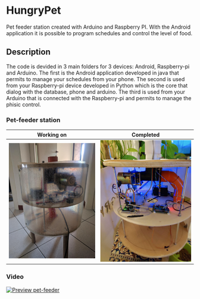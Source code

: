 # HungryPet

Pet feeder station created with Arduino and Raspberry PI. With the Android application it is possible to program schedules and control the level of food.

## Description
 
The code is devided in 3 main folders for 3 devices: Android, Raspberry-pi and Arduino.
The first is the Android application developed in java that permits to manage your schedules from your phone. 
The second is used from your Raspberry-pi device developed in Python which is the core that dialog with the database, phone and arduino.
The third is used from your Arduino that is connected with the Raspberry-pi and permits to manage the phisic control.

### Pet-feeder station  

Working on             |   Completed
:-------------------------:|:-------------------------:
<img src="./media/structure.jpeg">   |  <img src="./media/structure-final.jpeg">  


### Video  
[![Preview pet-feeder]()](https://photos.google.com/share/AF1QipPlpBHl9jkvHRqFEGFoO9xck5l0jhM2sURE0ccdQ3BN5OQIQSRqMLIvjoyWSoRZtA/photo/AF1QipP_I0YCFWh2Vcik5bPO0V3__duLRFceeswmvify?key=QXpsRzZmX2RROS1Db1RQUFlJRDNFSmU4RHNvZ2xn)

